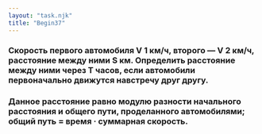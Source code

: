 ```yaml
---
layout: "task.njk"
title: "Begin37"
---
```


### Скорость первого автомобиля V 1 км/ч, второго — V 2 км/ч, расстояние между ними S км. Определить расстояние между ними через T часов, если автомобили первоначально движутся навстречу друг другу.

### Данное расстояние равно модулю разности начального расстояния и общего пути, проделанного автомобилями; общий путь = время · суммарная скорость.
